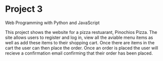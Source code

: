 # Project 3

Web Programming with Python and JavaScript

This project shows the website for a pizza restuarant, Pinochios Pizza. The site allows users to register and log in, view all the aviable menu items as well as add these items to their shopping cart. Once there are items in the cart the user can then place the order. Once an order is placed the user will recieve a confirmation email confirming that their order has been placed.
